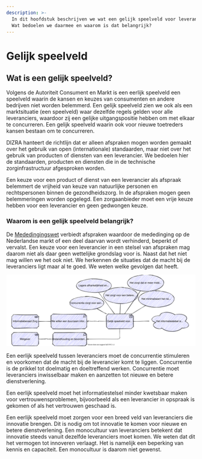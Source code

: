 ```yaml
---
description: >-
  In dit hoofdstuk beschrijven we wat een gelijk speelveld voor leveranciers is.
  Wat bedoelen we daarmee en waarom is dat belangrijk?
---
```


# Gelijk speelveld

## Wat is een gelijk speelveld?

Volgens de Autoriteit Consument en Markt is een eerlijk speelveld een speelveld waarin de kansen en keuzes van consumenten en andere bedrijven niet worden belemmerd. Een gelijk speelveld zien we ook als een marktsituatie \(een speelveld\) waar dezelfde regels gelden voor alle leveranciers, waardoor zij een gelijke uitgangspositie hebben om met elkaar te concurreren. Een gelijk speelveld waarin ook voor nieuwe toetreders kansen bestaan om te concurreren.

DIZRA hanteert de richtlijn dat er alleen afspraken mogen worden gemaakt over het gebruik van open \(internationale\) standaarden, maar niet over het gebruik van producten of diensten van een leverancier. We bedoelen hier de standaarden, producten en diensten die in de technische zorginfrastructuur afgesproken worden.

Een keuze voor een product of dienst van een leverancier als afspraak belemmert de vrijheid van keuze van natuurlijke personen en rechtspersonen binnen de gezondheidszorg. In de afspraken mogen geen belemmeringen worden opgelegd. Een zorgaanbieder moet een vrije keuze hebben voor een leverancier en geen gedwongen keuze.

### Waarom is een gelijk speelveld belangrijk?

De [Mededingingswet](https://wetten.overheid.nl/BWBR0008691/2019-01-01#Hoofdstuk3) verbiedt afspraken waardoor de mededinging op de Nederlandse markt of een deel daarvan wordt verhinderd, beperkt of vervalst. Een keuze voor een leverancier in een stelsel van afspraken mag daarom niet als daar geen wettelijke grondslag voor is. Naast dat het niet mag willen we het ook niet. We herkennen de situaties dat de macht bij de leveranciers ligt maar al te goed. We weten welke gevolgen dat heeft.

![Gelijk speelveld](../../.gitbook/assets/levelplayingfield.svg)

Een eerlijk speelveld tussen leveranciers moet de concurrentie stimuleren en voorkomen dat de macht bij de leverancier komt te liggen. Concurrentie is de prikkel tot doelmatig en doeltreffend werken. Concurrentie moet leveranciers inwisselbaar maken en aanzetten tot nieuwe en betere dienstverlening.

Een eerlijk speelveld moet het informatiestelsel minder kwetsbaar maken voor vertrouwensproblemen, bijvoorbeeld als een leverancier in opspraak is gekomen of als het vertrouwen geschaad is.

Een eerlijk speelveld moet zorgen voor een breed veld van leveranciers die innovatie brengen. Dit is nodig om tot innovatie te komen voor nieuwe en betere dienstverlening. Een monocultuur van leveranciers betekent dat innovatie steeds vanuit dezelfde leveranciers moet komen. We weten dat dit het vermogen tot innoveren verlaagt. Het is namelijk een beperking van kennis en capaciteit. Een monocultuur is daarom niet gewenst.


